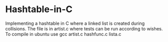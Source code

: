 # Hashtable-in-C
Implementing a hashtable in C where a linked list is created during collisions.
The file is in artist.c where tests can be run according to wishes. 
To compile in ubuntu use gcc artist.c hashfunc.c lista.c
